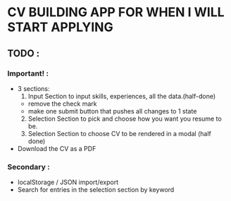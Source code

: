# CV BUILDING APP FOR WHEN I WILL START APPLYING

## TODO :

### Important! :

- 3 sections:
  1. Input Section to input skills, experiences, all the data.(half-done)
  - remove the check mark
  - make one submit button that pushes all changes to 1 state
  2. Selection Section to pick and choose how you want you resume to be.
  3. Selection Section to choose CV to be rendered in a modal (half done)
- Download the CV as a PDF

### Secondary :

- localStorage / JSON import/export
- Search for entries in the selection section by keyword
